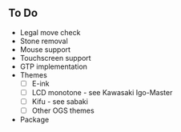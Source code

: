 ## To Do

- Legal move check
- Stone removal
- Mouse support
- Touchscreen support
- GTP implementation
- Themes
  - [ ] E-ink
  - [ ] LCD monotone - see Kawasaki Igo-Master
  - [ ] Kifu - see sabaki
  - [ ] Other OGS themes
- Package
